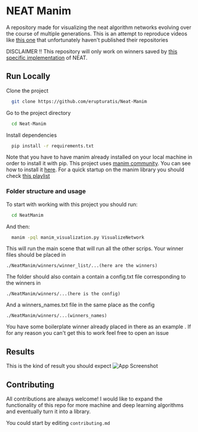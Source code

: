 
# NEAT Manim

A repository made for visualizing the neat algorithm 
networks evolving over the course of multiple generations. 
This is an attempt to reproduce videos like 
[this one](https://www.youtube.com/watch?v=j8oU0ksQ3Bc&t=0s) 
that unfortunately haven't published their repositories

DISCLAIMER !! This repository will only work on winners saved by [this specific implementation](https://github.com/CodeReclaimers/neat-python) of NEAT.


## Run Locally

Clone the project

```bash
  git clone https://github.com/erupturatis/Neat-Manim
```

Go to the project directory

```bash
  cd Neat-Manim
```

Install dependencies

```bash
  pip install -r requirements.txt
```

Note that you have to have manim already installed on your local machine in order to install it with pip. This project uses [manim community](https://github.com/ManimCommunity/manim). You can see how to install it [here](https://docs.manim.community/en/stable/installation.html).
For a quick startup on the manim library you should check [this playlist](https://www.youtube.com/watch?v=rUsUrbWb2D4&list=PLsMrDyoG1sZm6-jIUQCgN3BVyEVOZz3LQ)



### Folder structure and usage

To start with working with this project you should run:
```bash
  cd NeatManim
```
And then:
```bash
  manim -pql manim_visualization.py VisualizeNetwork
```
This will run the main scene that will run all the other scrips.
Your winner files should be placed in 

```
./NeatManim/winners/winner_list/...(here are the winners)
```
The folder should also contain a contain a config.txt file corresponding to the winners in
```
./NeatManim/winners/...(here is the config)
```
And a winners_names.txt file in the same place as the config
```
./NeatManim/winners/...(winners_names)
```
You have some boilerplate winner already placed in there as an example
. If for any reason you can't get this to work feel free to open an issue

## Results
This is the kind of result you should expect
![App Screenshot](https://cdn.discordapp.com/attachments/867039131917090816/1016744132158427257/unknown.png)


## Contributing

All contributions are always welcome! I would like to expand the functionality of this repo for more machine and deep learning algorithms and eventually turn it into a library.

You could start by editing  `contributing.md`

